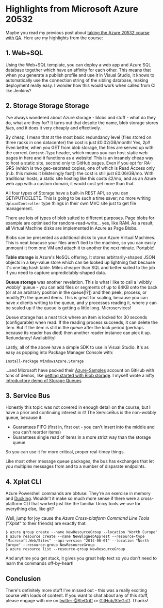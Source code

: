 # Highlights from Microsoft Azure 20532

Maybe you read my previous post about [taking the Azure 20532 course with QA][qa]. Here are my highlights from the course:

[qa]: ./developing-azure-solutions-course-20532-at-qa

## 1. Web+SQL

Using the Web+SQL template, you can deploy a web app and Azure SQL database together which have an affinity for each other. This means that when you generate a publish profile and use it in Visual Studio, it knows to automatically use the connection string of the sibling database, making deployment really easy. I wonder how this would work when called from CI like Jenkins?
 
## 2. Storage Storage Storage

I've always wondered about Azure storage - blobs and stuff - what do they do, what are they for? It turns out that despite the name, blob storage stores *files*, and it does it very cheaply and effectively.

By cheap, I mean that at the most basic redundancy level (files stored on three racks in one datacenter) the cost is just £0.02/GB/month! Yes, 2p!! Even better, when you GET from blob storage, the files are served up with the correct `Content-Type` header, which means you can host static web pages in here and it functions as a website! This is an insanely cheap way to host a static site, second only to GitHub pages. Even if you opt for RA-GRS (which is two geo-seprated copies, one of which is Read Access only [n.b. this makes it blisteringly fast]) the cost is still just £0.06/GB/mo. With traditional hosts, a static site hosting like this costs £2/mo, and as an Azure web app with a custom domain, it would cost yet more than that.

All four types of Storage have a built-in REST API, so you can GET/PUT/DELETE. This is going to be such a time saver; no more writing `UploadController` type things in their own MVC site just to get file management.

There are lots of types of blob suited to different purposes. Page blobs for example are optimised for random-read-write... yes, like RAM. As a result, all Virtual Machine disks are implemented in Azure as Page Blobs. 

Blobs can be presented as additional disks to your Azure Virtual Machines. This is neat beacuse your files aren't tied to the machine, so you can easily unmount it from one VM and attach it to another the next minute. Portable!

**Table storage** is Azure's NoSQL offering. It stores arbitrarily-shaped JSON objects in a key-value store which can be looked up lightning fast because it's one big hash table. Miles cheaper than SQL and better suited to the job if you need to capture unpredictably-shaped data.

**Queue storage** was another revelation. This is what I like to call a 'wibbly wobbly' queue - you can add files or segments of up to 64KB onto the back (or at an arbitrary position in the queue[!?]) and then peek, process, or modify(!?) the queued items. This is great for scaling, because you can have *x* clients writing to the queue, and *y* processes reading it, where *y* can be scaled up if the queue is getting a little long. Microservices!

Queue storage has a neat trick where an item is locked for 30 seconds (configurable) when read. If the reading process 
succeeds, it can delete the item. But if the item is still in the queue after the lock period (perhaps because its reader has died) then another reader instance can pick it up. Redundancy! Availability!

Lastly, all of the above have a simple SDK to use in Visual Studio. It's as easy as popping into Package Manager Console with:

	Install-Package WindowsAzure.Storage
	
...and Microsoft have packed their [Azure-Samples][azuresamples] account on GitHub with tons of demos, like [getting started with Blob storage][startblob]. I myself wrote a nifty [introductory demo of Storage Queues][sgq]

[azuresamples]: https://github.com/Azure-Samples/
[startblob]: https://github.com/Azure-Samples/storage-blob-dotnet-getting-started/
[sgq]: https://github.com/SteGriff/StorageQueueDemo/


## 3. Service Bus

Honestly this topic was not covered in enough detail on the course, but I have a prior and continuing interest in it! The ServiceBus is the non-wobbly queue, because it:

 * Guarantees FIFO (first in, first out - you can't insert into the middle and you can't reorder items)
 * Guarantees single read of items in a more strict way than the storage queue
 
So you can use it for more critical, proper real-timey things.

Like most other message queue packages, the bus has exchanges that let you multiplex messages from and to a number of disparate endpoints. 

## 4. Xplat CLI

Azure Powershell commands are obtuse. They're an exercise in memory and [Ducking][ddg]. Wouldn't it make so much more sense if there were a cross-platform CLI that worked just like the familiar Unixy tools we use for everything else, like git?

Well, jump for joy cause the *Azure Cross-platform Command Line Tools* ("Xplat" to their friends) are exactly that:

	$ azure group create --name NewResourceGroup --location "North Europe"
	$ azure resource create --name NewBlogWebAppTest --resource-type "Microsoft.Web/Sites" --api-version "2014-06-01" --location "North Europe" --resource-group NewResourceGroup
	$ azure resource list --resource-group NewResourceGroup
	
And anytime you get stuck, it gives you great help text so you don't need to learn the commands off-by-heart!

[ddg]: https://duckduckgo.com


## Conclusion

There's definitely more stuff I've missed out - this was a really exciting course with loads of content. If you want to chat about any of this stuff, please engage with me on [twitter @SteGriff][tw] or [GitHub/SteGriff][gh]. Thanks!

[tw]: https://twitter.com/stegriff
[gh]: https://github.com/stegriff
